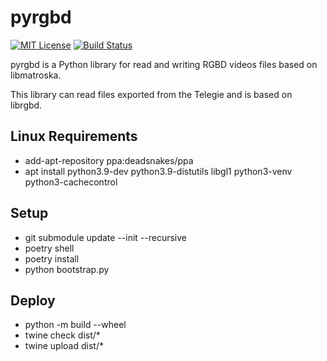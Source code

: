 # pyrgbd

[![MIT License](https://img.shields.io/github/license/telegie/pyrgbd)](https://en.wikipedia.org/wiki/MIT_License)
[![Build Status](https://github.com/telegie/pyrgbd/actions/workflows/build.yml/badge.svg)](https://github.com/telegie/librgbd/actions/workflows/build.yml)

pyrgbd is a Python library for read and writing RGBD videos files based on libmatroska.

This library can read files exported from the Telegie and is based on librgbd.

## Linux Requirements

- add-apt-repository ppa:deadsnakes/ppa
- apt install python3.9-dev python3.9-distutils libgl1 python3-venv python3-cachecontrol

## Setup
- git submodule update --init --recursive
- poetry shell
- poetry install
- python bootstrap.py

## Deploy
- python -m build --wheel
- twine check dist/*
- twine upload dist/*
